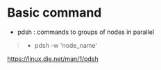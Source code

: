# Basic command
- pdsh : commands to groups of nodes in parallel
> - pdsh -w 'node_name'

<a href="https://linux.die.net/man/1/pdsh" target="_blank"> https://linux.die.net/man/1/pdsh </a>
